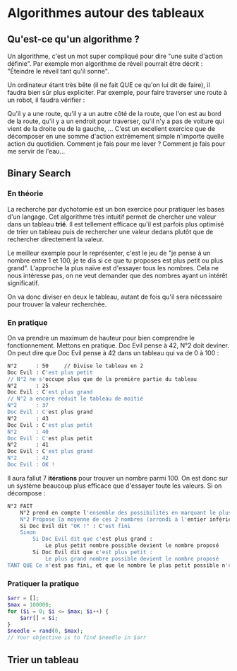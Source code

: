 # Algorithmes autour des tableaux

## Qu'est-ce qu'un algorithme ?

Un algorithme, c'est un mot super compliqué pour dire "une suite d'action définie". Par exemple mon algorithme de réveil pourrait être décrit : "Éteindre le réveil tant qu'il sonne".

Un ordinateur étant très bête (il ne fait QUE ce qu'on lui dit de faire), il faudra bien sûr plus expliciter. Par exemple, pour faire traverser une route à un robot, il faudra vérifier :  

Qu'il y a une route, qu'il y a un autre côté de la route, que l'on est au bord de la route, qu'il y a un endroit pour traverser, qu'il n'y a pas de voiture qui vient de la droite ou de la gauche, ... C'est un excellent exercice que de décomposer en une somme d'action extrêmement simple n'importe quelle action du quotidien. Comment je fais pour me lever ? Comment je fais pour me servir de l'eau...

## Binary Search

### En théorie

La recherche par dychotomie est un bon exercice pour pratiquer les bases d'un langage. Cet algorithme très intuitif permet de chercher une valeur dans un tableau **trié**. Il est tellement efficace qu'il est parfois plus optimisé de trier un tableau puis de rechercher une valeur dedans plutôt que de rechercher directement la valeur.

Le meilleur exemple pour le représenter, c'est le jeu de "je pense à un nombre entre 1 et 100, je te dis si ce que tu proposes est plus petit ou plus grand". L'approche la plus naïve est d'essayer tous les nombres. Cela ne nous intéresse pas, on ne veut demander que des nombres ayant un intérêt significatif.

On va donc diviser en deux le tableau, autant de fois qu'il sera nécessaire pour trouver la valeur recherchée.

### En pratique

On va prendre un maximum de hauteur pour bien comprendre le fonctionnement. Mettons en pratique. Doc Evil pense à 42, N°2 doit deviner. On peut dire que Doc Evil pense à 42 dans un tableau qui va de 0 à 100 :

```bash
N°2      : 50     // Divise le tableau en 2
Doc Evil : C'est plus petit
// N°2 ne s'occupe plus que de la première partie du tableau
N°2      : 25
Doc Evil : C'est plus grand
// N°2 a encore réduit le tableau de moitié
N°2      : 37
Doc Evil : C'est plus grand
N°2      : 43
Doc Evil : C'est plus petit
N°2      : 40
Doc Evil : C'est plus petit
N°2      : 41
Doc Evil : C'est plus grand
N°2      : 42
Doc Evil : OK !
```

Il aura fallut 7 **itérations** pour trouver un nombre parmi 100. On est donc sur un système beaucoup plus efficace que d'essayer toute les valeurs. Si on décompose :
```bash
N°2 FAIT
    N°2 prend en compte l'ensemble des possibilités en marquant le plus petit possible et le plus grand possible.
    N°2 Propose la moyenne de ces 2 nombres (arrondi à l'entier inférieur)
    Si Doc Evil dit "OK !" : C'est fini
    Sinon
        Si Doc Evil dit que c'est plus grand :
            Le plus petit nombre possible devient le nombre proposé
        Si Doc Evil dit que c'est plus petit :
            Le plus grand nombre possible devient le nombre proposé
TANT QUE Ce n'est pas fini, et que le nombre le plus petit possible n'est pas plus grand que le nombre le plus grand possible
```

### Pratiquer la pratique

```php
$arr = [];
$max = 100000;
for ($i = 0; $i <= $max; $i++) {
    $arr[] = $i;
}
$needle = rand(0, $max);
// Your objective is to find $needle in $arr
```

## Trier un tableau





